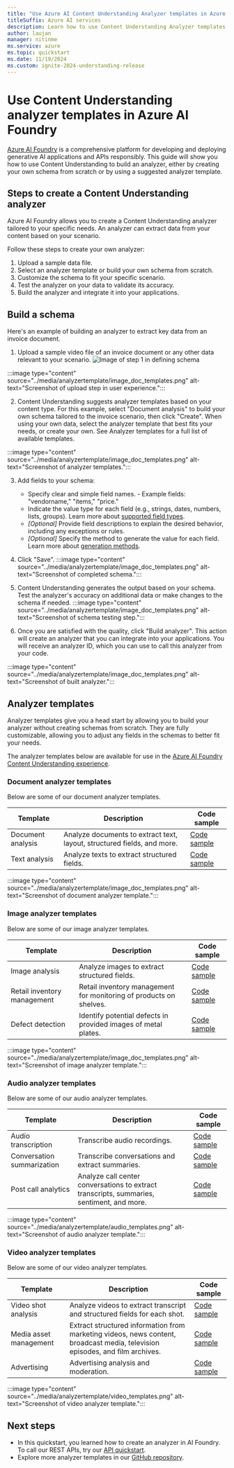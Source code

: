 ```yaml
---
title: "Use Azure AI Content Understanding Analyzer templates in Azure AI Foundry"
titleSuffix: Azure AI services
description: Learn how to use Content Understanding Analyzer templates in Azure AI Foundry
author: laujan
manager: nitinme
ms.service: azure
ms.topic: quickstart
ms.date: 11/19/2024
ms.custom: ignite-2024-understanding-release
---
```


# Use Content Understanding analyzer templates in Azure AI Foundry
[Azure AI Foundry](https://ai.azure.com/) is a comprehensive platform for developing and deploying generative AI applications and APIs responsibly. This guide will show you how to use Content Understanding to build an analyzer, either by creating your own schema from scratch or by using a suggested analyzer template.

## Steps to create a Content Understanding analyzer

Azure AI Foundry allows you to create a Content Understanding analyzer tailored to your specific needs. An analyzer can extract data from your content based on your scenario.

Follow these steps to create your own analyzer:

1. Upload a sample data file.
2. Select an analyzer template or build your own schema from scratch.
3. Customize the schema to fit your specific scenario.
4. Test the analyzer on your data to validate its accuracy.
5. Build the analyzer and integrate it into your applications.

## Build a schema
Here's an example of building an analyzer to extract key data from an invoice document. 

1. Upload a sample video file of an invoice document or any other data relevant to your scenario.
![Image of step 1 in defining schema]()

:::image type="content" source="../media/analyzertemplate/image_doc_templates.png" alt-text="Screenshot of upload step in user experience.":::

2. Content Understanding suggests analyzer templates based on your content type. For this example, select "Document analysis" to build your own schema tailored to the invoice scenario, then click "Create". When using your own data, select the analyzer template that best fits your needs, or create your own. See Analyzer templates for a full list of available templates.

:::image type="content" source="../media/analyzertemplate/image_doc_templates.png" alt-text="Screenshot of analyzer templates.":::

3. Add fields to your schema:
   - Specify clear and simple field names.  - Example fields: "vendorname," "items," "price." 
   - Indicate the value type for each field (e.g., strings, dates, numbers, lists, groups). Learn more about [supported field types]().
   - *[Optional]* Provide field descriptions to explain the desired behavior, including any exceptions or rules.
   - *[Optional]* Specify the method to generate the value for each field. Learn more about [generation methods]().
   
4. Click "Save".
:::image type="content" source="../media/analyzertemplate/image_doc_templates.png" alt-text="Screenshot of completed schema.":::

5. Content Understanding generates the output based on your schema. Test the analyzer's accuracy on additional data or make changes to the schema if needed.
:::image type="content" source="../media/analyzertemplate/image_doc_templates.png" alt-text="Screenshot of schema testing step.":::

6. Once you are satisfied with the quality, click "Build analyzer". This action will create an analyzer that you can integrate into your applications. You will receive an analyzer ID, which you can use to call this analyzer from your code.

:::image type="content" source="../media/analyzertemplate/image_doc_templates.png" alt-text="Screenshot of built analyzer.":::

## Analyzer templates 
Analyzer templates give you a head start by allowing you to build your analyzer without creating schemas from scratch.  They are fully customizable, allowing you to adjust any fields in the schemas to better fit your needs. 

The analyzer templates below are available for use in the [Azure AI Foundry Content Understanding experience]().

### Document analyzer templates

Below are some of our document analyzer templates.

|Template| Description| Code sample |
| ----|----|----|
|Document analysis |Analyze documents to extract text, layout, structured fields, and more.| [Code sample]() |
|Text analysis |Analyze texts to extract structured fields.| [Code sample]() |

:::image type="content" source="../media/analyzertemplate/image_doc_templates.png" alt-text="Screenshot of document analyzer template.":::

### Image analyzer templates
Below are some of our image analyzer templates.

|Template| Description| Code sample |
| ----|----|----|
|Image analysis |Analyze images to extract structured fields.| [Code sample]() |
|Retail inventory management |Retail inventory management for monitoring of products on shelves.| [Code sample]() |
|Defect detection |Identify potential defects in provided images of metal plates.| [Code sample]() |

:::image type="content" source="../media/analyzertemplate/image_doc_templates.png" alt-text="Screenshot of image analyzer template.":::

### Audio analyzer templates
Below are some of our audio analyzer templates.

|Template| Description| Code sample |
| ----|----|----|
|Audio transcription |Transcribe audio recordings.| [Code sample]() |
|Conversation summarization |Transcribe conversations and extract summaries.| [Code sample]() |
|Post call analytics |Analyze call center conversations to extract transcripts, summaries, sentiment, and more.| [Code sample]() |


:::image type="content" source="../media/analyzertemplate/audio_templates.png" alt-text="Screenshot of audio analyzer template.":::

### Video analyzer templates
Below are some of our video analyzer templates.

|Template| Description| Code sample |
| ----|----|----|
|Video shot analysis |Analyze videos to extract transcript and structured fields for each shot.| [Code sample]() |
|Media asset management |Extract structured information from marketing videos, news content, broadcast media, television episodes, and film archives.| [Code sample]() |
|Advertising |Advertising analysis and moderation.| [Code sample]() |


:::image type="content" source="../media/analyzertemplate/video_templates.png" alt-text="Screenshot of video analyzer template.":::

## Next steps
* In this quickstart, you learned how to create an analyzer in AI Foundry. To call our REST APIs, try our [API quickstart](use-rest-api.md).
* Explore more analyzer templates in our [GitHub repository]().
